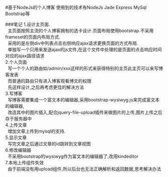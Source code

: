#基于NodeJs的个人博客
使用到的技术有NodeJs Jade Express MySql Bootstrap等


###笔记
1.设计主页面.<br/>
&nbsp;&nbsp;主页面按照主流的个人博客拥有的选卡设计.页面布局使用bootstrap.不采用frameset的页面内布局方式.<br/>
&nbsp;&nbsp;采用的是左侧div中列表点击右侧响应ajax请求更换页面的方式布局.<br/>
&nbsp;&nbsp;单独写一个只用来发送ajax的js文件,在这个文件中处理的是页面的点击响应时间对应的ajax路径请求<br/>
2.个人页面<br/>
&nbsp;&nbsp;写一个个人的路由如/admin/xxx这样的形式来获得特别的主页此主页可以来写博客发表<br/>
&nbsp;&nbsp;而普通的路由只有进入博客观看博文的权限<br/>
&nbsp;&nbsp;先这样设计,之后再考虑更佳的解决方法<br/>
3.写博客<br/>
&nbsp;&nbsp;写博客需要集成一个富文本的编辑器,采用bootstrap-wysiwyg.js来完成富文本的编辑器,<br/>
&nbsp;&nbsp;改造其中的图片插入,配合jquery-file-upload插件来做图片的上传,图片上传之后存于服务器中<br/>
4.上传文章<br/>
&nbsp;&nbsp;增加文章上传到mysql的支持.<br/>
5.显示文章<br/>
&nbsp;&nbsp;写完文章之后通过文章的id跳转到文章视图<br/>
6.修改编辑器<br/>
&nbsp;&nbsp;不采用bootstrap的wysiwyg作为富文本的编辑器了,改用kindeditor<br/>
7.本地上传组件失效<br/>
&nbsp;&nbsp;由于前端没有用upload组件,所以后台也无法正确解析和返回数据,思考解决办法